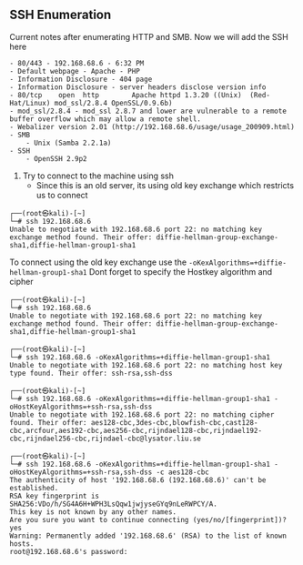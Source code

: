 
## SSH Enumeration

Current notes after enumerating HTTP and SMB. Now we will add the SSH here

	- 80/443 - 192.168.68.6 - 6:32 PM
	- Default webpage - Apache - PHP
	- Information Disclosure - 404 page
	- Information Disclosure - server headers disclose version info
	- 80/tcp    open  http        Apache httpd 1.3.20 ((Unix)  (Red-Hat/Linux) mod_ssl/2.8.4 OpenSSL/0.9.6b)
	- mod_ssl/2.8.4 - mod_ssl 2.8.7 and lower are vulnerable to a remote buffer overflow which may allow a remote shell.
	- Webalizer version 2.01 (http://192.168.68.6/usage/usage_200909.html)
	- SMB 
		- Unix (Samba 2.2.1a)
	- SSH
		- OpenSSH 2.9p2

1. Try to connect to the machine using ssh
	- Since this is an old server, its using old key exchange which restricts us to connect
```
┌──(root㉿kali)-[~]
└─# ssh 192.168.68.6
Unable to negotiate with 192.168.68.6 port 22: no matching key exchange method found. Their offer: diffie-hellman-group-exchange-sha1,diffie-hellman-group1-sha1

```

To connect using the old key exchange use the `-oKexAlgorithms=+diffie-hellman-group1-sha1` 
Dont forget to specify the Hostkey algorithm and cipher

```
┌──(root㉿kali)-[~]
└─# ssh 192.168.68.6                                                                                               
Unable to negotiate with 192.168.68.6 port 22: no matching key exchange method found. Their offer: diffie-hellman-group-exchange-sha1,diffie-hellman-group1-sha1
                                                                                                                                                                                                                   
┌──(root㉿kali)-[~]
└─# ssh 192.168.68.6 -oKexAlgorithms=+diffie-hellman-group1-sha1                                                   
Unable to negotiate with 192.168.68.6 port 22: no matching host key type found. Their offer: ssh-rsa,ssh-dss
                                                                                                                                                                                                                   
┌──(root㉿kali)-[~]
└─# ssh 192.168.68.6 -oKexAlgorithms=+diffie-hellman-group1-sha1 -oHostKeyAlgorithms=+ssh-rsa,ssh-dss              
Unable to negotiate with 192.168.68.6 port 22: no matching cipher found. Their offer: aes128-cbc,3des-cbc,blowfish-cbc,cast128-cbc,arcfour,aes192-cbc,aes256-cbc,rijndael128-cbc,rijndael192-cbc,rijndael256-cbc,rijndael-cbc@lysator.liu.se
                                                                                                                                                                                                                   
┌──(root㉿kali)-[~]
└─# ssh 192.168.68.6 -oKexAlgorithms=+diffie-hellman-group1-sha1 -oHostKeyAlgorithms=+ssh-rsa,ssh-dss -c aes128-cbc
The authenticity of host '192.168.68.6 (192.168.68.6)' can't be established.
RSA key fingerprint is SHA256:VDo/h/SG4A6H+WPH3LsQqw1jwjyseGYq9nLeRWPCY/A.
This key is not known by any other names.
Are you sure you want to continue connecting (yes/no/[fingerprint])? yes
Warning: Permanently added '192.168.68.6' (RSA) to the list of known hosts.
root@192.168.68.6's password: 


```